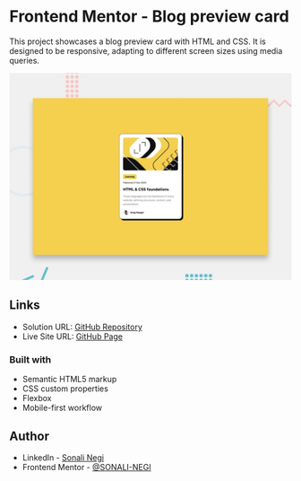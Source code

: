 # Frontend Mentor - Blog preview card 

This project showcases a blog preview card with HTML and CSS. It is designed to be responsive, adapting to different screen sizes using media queries.

![](./design/desktop-preview.jpg)


## Links

- Solution URL: [GitHub Repository](https://github.com/SONALI-NEGI/Blog_preview_card.git)
- Live Site URL: [GitHub Page](https://your-live-site-url.com)


### Built with

- Semantic HTML5 markup
- CSS custom properties
- Flexbox
- Mobile-first workflow


## Author

- LinkedIn - [Sonali Negi](https://www.linkedin.com/in/negisonali/)
- Frontend Mentor - [@SONALI-NEGI](https://www.frontendmentor.io/profile/SONALI-NEGI)



